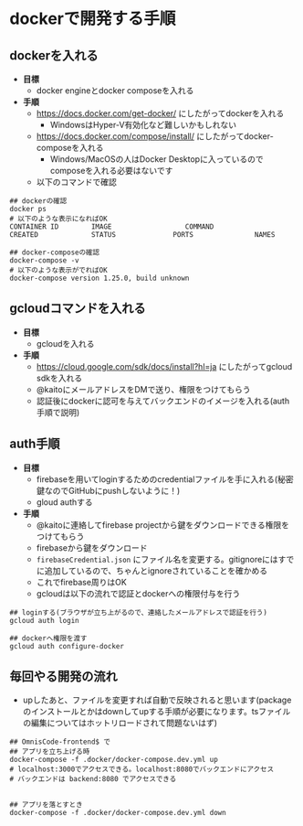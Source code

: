 # dockerで開発する手順
## dockerを入れる
- **目標**
  - docker engineとdocker composeを入れる
- **手順**
  - https://docs.docker.com/get-docker/ にしたがってdockerを入れる
    - WindowsはHyper-V有効化など難しいかもしれない
  - https://docs.docker.com/compose/install/ にしたがってdocker-composeを入れる
    - Windows/MacOSの人はDocker Desktopに入っているのでcomposeを入れる必要はないです
  - 以下のコマンドで確認

```shell
## dockerの確認
docker ps
# 以下のような表示になればOK
CONTAINER ID        IMAGE                  COMMAND                  CREATED             STATUS              PORTS               NAMES

## docker-composeの確認
docker-compose -v
# 以下のような表示がでればOK
docker-compose version 1.25.0, build unknown
```

## gcloudコマンドを入れる
- **目標**
  - gcloudを入れる
- **手順**
  - https://cloud.google.com/sdk/docs/install?hl=ja にしたがってgcloud sdkを入れる
  - @kaitoにメールアドレスをDMで送り、権限をつけてもらう
  - 認証後にdockerに認可を与えてバックエンドのイメージを入れる(auth手順で説明)

## auth手順
- **目標**
  - firebaseを用いてloginするためのcredentialファイルを手に入れる(秘密鍵なのでGitHubにpushしないように！)
  - gloud authする
- **手順**
  - @kaitoに連絡してfirebase projectから鍵をダウンロードできる権限をつけてもらう
  - firebaseから鍵をダウンロード
  - `firebaseCredential.json` にファイル名を変更する。gitignoreにはすでに追加しているので、ちゃんとignoreされていることを確かめる
  - これでfirebase周りはOK
  - gcloudは以下の流れで認証とdockerへの権限付与を行う

```shell
## loginする(ブラウザが立ち上がるので、連絡したメールアドレスで認証を行う)
gcloud auth login

## dockerへ権限を渡す
gcloud auth configure-docker
```

## 毎回やる開発の流れ
- upしたあと、ファイルを変更すれば自動で反映されると思います(packageのインストールとかはdownしてupする手順が必要になります。tsファイルの編集についてはホットリロードされて問題ないはず)

```shell
## OmnisCode-frontend$ で
## アプリを立ち上げる時
docker-compose -f .docker/docker-compose.dev.yml up
# localhost:3000でアクセスできる。localhost:8080でバックエンドにアクセス
# バックエンドは backend:8080 でアクセスできる


## アプリを落とすとき
docker-compose -f .docker/docker-compose.dev.yml down
```